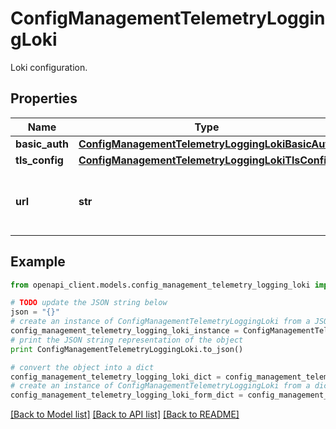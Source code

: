 # ConfigManagementTelemetryLoggingLoki

Loki configuration.

## Properties

Name | Type | Description | Notes
------------ | ------------- | ------------- | -------------
**basic_auth** | [**ConfigManagementTelemetryLoggingLokiBasicAuth**](ConfigManagementTelemetryLoggingLokiBasicAuth.md) |  | [optional] 
**tls_config** | [**ConfigManagementTelemetryLoggingLokiTlsConfig**](ConfigManagementTelemetryLoggingLokiTlsConfig.md) |  | [optional] 
**url** | **str** | The url which is used to push logs to Loki. | [optional] 

## Example

```python
from openapi_client.models.config_management_telemetry_logging_loki import ConfigManagementTelemetryLoggingLoki

# TODO update the JSON string below
json = "{}"
# create an instance of ConfigManagementTelemetryLoggingLoki from a JSON string
config_management_telemetry_logging_loki_instance = ConfigManagementTelemetryLoggingLoki.from_json(json)
# print the JSON string representation of the object
print ConfigManagementTelemetryLoggingLoki.to_json()

# convert the object into a dict
config_management_telemetry_logging_loki_dict = config_management_telemetry_logging_loki_instance.to_dict()
# create an instance of ConfigManagementTelemetryLoggingLoki from a dict
config_management_telemetry_logging_loki_form_dict = config_management_telemetry_logging_loki.from_dict(config_management_telemetry_logging_loki_dict)
```
[[Back to Model list]](../README.md#documentation-for-models) [[Back to API list]](../README.md#documentation-for-api-endpoints) [[Back to README]](../README.md)


